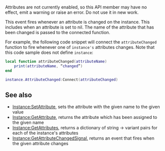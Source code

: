 Attributes are not currently enabled, so this API member may have no effect, emit a warning or raise an error. Do not use it in new work.

This event fires whenever an attribute is changed on the instance. This includes when an attribute is set to nil. The name of the attribute that has been changed is passed to the connected function.

For example, the following code snippet will connect the `attributeChanged` function to fire whenever one of `instance's` attributes changes. Note that this code sample does not define `instance`:

```Lua
local function attributeChanged(attributeName)
    print(attributeName, “changed”)
end

instance.AttributeChanged:Connect(attributeChanged)
``` 

See also
--------

*   [Instance:SetAttribute](https://developer.roblox.com/en-us/api-reference/function/Instance/SetAttribute), sets the attribute with the given name to the given value
*   [Instance:GetAttribute](https://developer.roblox.com/en-us/api-reference/function/Instance/GetAttribute), returns the attribute which has been assigned to the given name
*   [Instance:GetAttributes](https://developer.roblox.com/en-us/api-reference/function/Instance/GetAttributes), returns a dictionary of string → variant pairs for each of the instance's attributes
*   [Instance:GetAttributeChangedSignal](https://developer.roblox.com/en-us/api-reference/function/Instance/GetAttributeChangedSignal), returns an event that fires when the given attribute changes
